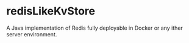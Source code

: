 # redisLikeKvStore
A Java implementation of Redis fully deployable in Docker or any ither server environment.
